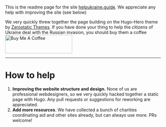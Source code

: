 This is the readme page for the site [helpukraine.guide](helpukraine.guide). We appreciate any help with improving the site (see below)

We very quickly threw together the page building on the Hugo-Hero theme by [Zerostatic Themes](https://www.zerostatic.io/theme/hugo-hero/). If you have done your thing to help the citizens of Ukraine deal with the Russian invasion, you should buy them a coffee <a href="https://www.buymeacoffee.com/zerostatic" target="_blank"><img src="https://cdn.buymeacoffee.com/buttons/v2/default-yellow.png" alt="Buy Me A Coffee" style="height: 60px !important;width: 217px !important;" ></a>

---

# How  to help

1. **Improving the website structure and design.** None of us are professional webdesigners, so we very quickly hacked together a static page with Hugo. Any pull requests or suggestions for reworking are appreciated.
2. **Add more resources**. We have collected a bunch of charities coordinating aid and other sites already, but can always use more. PRs welcome!




